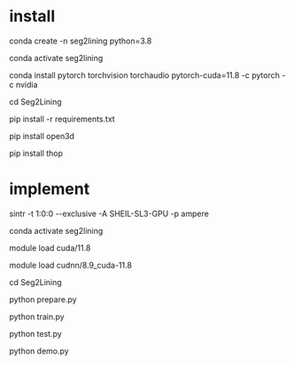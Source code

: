 # install

conda create -n seg2lining python=3.8

conda activate seg2lining

conda install pytorch torchvision torchaudio pytorch-cuda=11.8 -c pytorch -c nvidia

cd Seg2Lining

pip install -r requirements.txt

pip install open3d

pip install thop

# implement

sintr -t 1:0:0 --exclusive -A SHEIL-SL3-GPU -p ampere

conda activate seg2lining

module load cuda/11.8

module load cudnn/8.9_cuda-11.8

cd Seg2Lining

python prepare.py

python train.py

python test.py

python demo.py